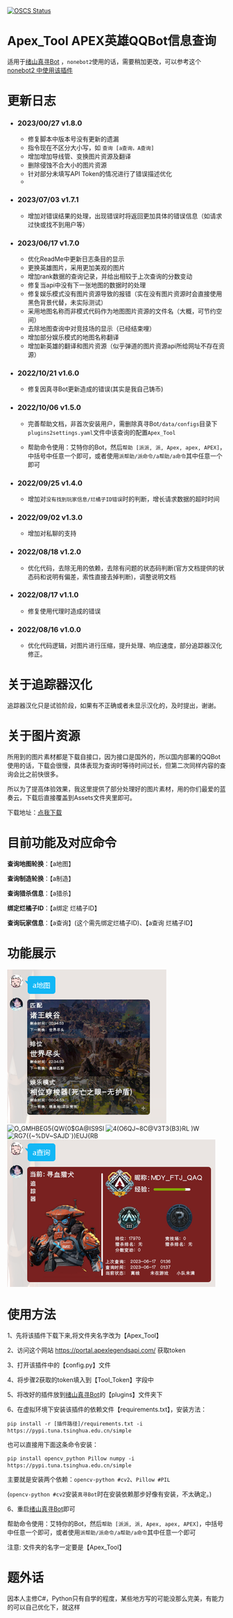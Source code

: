 ﻿[![OSCS Status](https://www.oscs1024.com/platform/badge/AreCie/Apex_Tool.svg?size=large)](https://www.oscs1024.com/project/AreCie/Apex_Tool?ref=badge_large)

# Apex_Tool  APEX英雄QQBot信息查询
 适用于[绪山真寻Bot](https://github.com/HibiKier/zhenxun_bot) ，``nonebot2``使用的话，需要稍加更改，可以参考这个[nonebot2 中使用该插件](https://github.com/AreCie/Apex_Tool/issues/9#issuecomment-1218910846)

# 更新日志

- ### 2023/00/27 v1.8.0

  - 修复脚本中版本号没有更新的遗漏
  - 指令现在不区分大小写，如 ``查询 [a查询，A查询]``
  - 增加增加导线管、变换图片资源及翻译
  - 删除侵蚀不合大小的图片资源
  - 针对部分未填写API Token的情况进行了错误描述优化
  - 
  
- ### 2023/07/03 v1.7.1

  - 增加对错误结果的处理，出现错误时将返回更加具体的错误信息（如请求过快或找不到用户等）
  
- ### 2023/06/17 v1.7.0

  - 优化ReadMe中更新日志条目的显示
  - 更换英雄图片，采用更加美观的图片
  - 增加rank数据的查询记录，并给出相较于上次查询的分数变动
  - 修复当api中没有下一张地图的数据时的处理
  - 修复娱乐模式没有图片资源导致的报错（实在没有图片资源时会直接使用黑色背景代替，未实际测试）
  - 采用地图名称而非模式代码作为地图图片资源的文件名（大概，可节约空间）
  - 去除地图查询中对竞技场的显示（已经结束哩）
  - 增加部分娱乐模式的地图名称翻译
  - 增加新英雄的翻译和图片资源（似乎弹道的图片资源api所给网址不存在资源）

- ### 2022/10/21  v1.6.0

  - 修复因真寻Bot更新造成的错误(其实是我自己铸币)

- ### 2022/10/06  v1.5.0
  - 完善帮助文档，非首次安装用户，需删除真寻Bot``/data/configs``目录下``plugins2settings.yaml``文件中该查询的配置``Apex_Tool``

  - 帮助命令使用：艾特你的Bot，然后``帮助 [派派, 派, Apex, apex, APEX]``，中括号中任意一个即可，或者使用``派帮助/派命令/a帮助/a命令``其中任意一个即可

- ### 2022/09/25  v1.4.0
  - 增加对`没有找到玩家信息/烂橘子ID错误`时的判断，增长请求数据的超时时间

- ### 2022/09/02  v1.3.0
  - 增加对私聊的支持

- ### 2022/08/18  v1.2.0
  - 优化代码，去除无用的依赖，去除有问题的状态码判断(官方文档提供的状态码和说明有偏差，索性直接去掉判断)，调整说明文档

- ### 2022/08/17  v1.1.0
  - 修复使用代理时造成的错误

- ### 2022/08/16  v1.0.0
  - 优化代码逻辑，对图片进行压缩，提升处理、响应速度，部分追踪器汉化修正。


# 关于追踪器汉化
追踪器汉化只是试验阶段，如果有不正确或者未显示汉化的，及时提出，谢谢。

# 关于图片资源
所用到的图片素材都是下载自接口，因为接口是国外的，所以国内部署的QQBot使用的话，下载会很慢，具体表现为查询时等待时间过长，但第二次同样内容的查询会比之前快很多。

所以为了提高体验效果，我这里提供了部分处理好的图片素材，用的你们最爱的蓝奏云，下载后直接覆盖到Assets文件夹里即可。

下载地址：[点我下载](https://wws.lanzoub.com/i5KER0bn0oih)

# 目前功能及对应命令
 **查询地图轮换**：【a地图】

 **查询制造轮换**：【a制造】

 **查询猎杀信息**：【a猎杀】

 **绑定烂橘子ID**：【a绑定 烂橘子ID】

 **查询玩家信息**：【a查询】(这个需先绑定烂橘子ID)、【a查询 烂橘子ID】

# 功能展示
 ![a地图](https://github.com/newton-miku/ImgStorage/blob/main/Blog/a%E5%9C%B0%E5%9B%BE.png?raw=true)
![O_GMHBEG5{QW{0$GA@IS9SI](https://user-images.githubusercontent.com/41849402/170845801-e0ddc0d3-f44b-4aa6-b51b-1e21d7be7653.png)
![4(O6QJ~8C@V3T3{B3}RL )W](https://user-images.githubusercontent.com/41849402/170845803-421213e7-5f48-42c8-8afd-faddf933160b.png)
![RG7{{~%DV~SAJD`})EUJ{RB](https://user-images.githubusercontent.com/41849402/170845806-c37feb98-88c8-42c7-98df-499d7841fa80.png)
![a查询截图](https://raw.githubusercontent.com/newton-miku/ImgStorage/main/Blog/a%E6%9F%A5%E8%AF%A2.png)

# 使用方法
1、先将该插件下载下来,将文件夹名字改为【Apex_Tool】

2、访问这个网站 https://portal.apexlegendsapi.com/ 获取token

3、打开该插件中的【config.py】文件

4、将步骤2获取的token填入到【Tool_Token】字段中

5、将改好的插件放到[绪山真寻Bot](https://github.com/HibiKier/zhenxun_bot)的【plugins】文件夹下

6、在虚拟环境下安装该插件的依赖文件【requirements.txt】，安装方法：

```shell
pip install -r [插件路径]/requirements.txt -i https://pypi.tuna.tsinghua.edu.cn/simple
```

也可以直接用下面这条命令安装：
```shell
pip install opencv_python Pillow numpy -i https://pypi.tuna.tsinghua.edu.cn/simple
```

主要就是安装两个依赖：```opencv-python #cv2```、```Pillow #PIL```

(```opencv-python #cv2```安装``真寻Bot``时在安装依赖那步好像有安装，不太确定。)


6、重启[绪山真寻Bot](https://github.com/HibiKier/zhenxun_bot)即可

帮助命令使用：艾特你的Bot，然后``帮助 [派派, 派, Apex, apex, APEX]``，中括号中任意一个即可，或者使用``派帮助/派命令/a帮助/a命令``其中任意一个即可

注意: 文件夹的名字一定要是【Apex_Tool】
# 题外话
因本人主修C#，Python只有自学的程度，某些地方写的可能没那么完美，有能力的可以自己优化下，就这样
